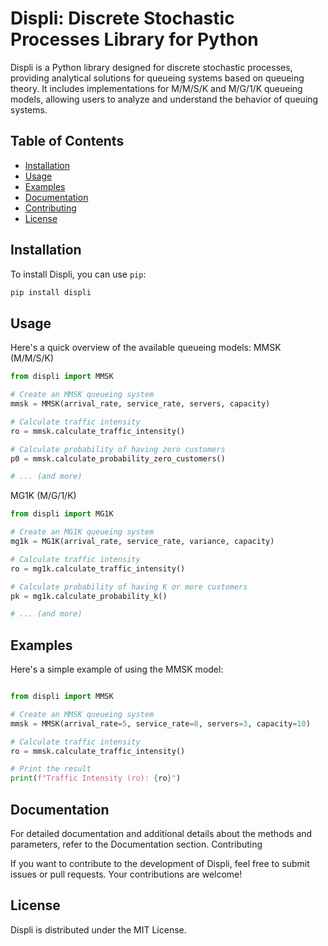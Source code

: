# Displi: Discrete Stochastic Processes Library for Python

Displi is a Python library designed for discrete stochastic processes, providing analytical solutions for queueing systems based on queueing theory. It includes implementations for M/M/S/K and M/G/1/K queueing models, allowing users to analyze and understand the behavior of queuing systems.

## Table of Contents
- [Installation](#installation)
- [Usage](#usage)
- [Examples](#examples)
- [Documentation](#documentation)
- [Contributing](#contributing)
- [License](#license)

## Installation

To install Displi, you can use `pip`:

```bash
pip install displi
```
## Usage

Here's a quick overview of the available queueing models:
MMSK (M/M/S/K)

```python
from displi import MMSK

# Create an MMSK queueing system
mmsk = MMSK(arrival_rate, service_rate, servers, capacity)

# Calculate traffic intensity
ro = mmsk.calculate_traffic_intensity()

# Calculate probability of having zero customers
p0 = mmsk.calculate_probability_zero_customers()

# ... (and more)
```

MG1K (M/G/1/K)

```python
from displi import MG1K

# Create an MG1K queueing system
mg1k = MG1K(arrival_rate, service_rate, variance, capacity)

# Calculate traffic intensity
ro = mg1k.calculate_traffic_intensity()

# Calculate probability of having K or more customers
pk = mg1k.calculate_probability_k()

# ... (and more)
```


## Examples

Here's a simple example of using the MMSK model:

```python

from displi import MMSK

# Create an MMSK queueing system
mmsk = MMSK(arrival_rate=5, service_rate=8, servers=3, capacity=10)

# Calculate traffic intensity
ro = mmsk.calculate_traffic_intensity()

# Print the result
print(f"Traffic Intensity (ro): {ro}")
```

## Documentation

For detailed documentation and additional details about the methods and parameters, refer to the Documentation section.
Contributing

If you want to contribute to the development of Displi, feel free to submit issues or pull requests. Your contributions are welcome!
## License

Displi is distributed under the MIT License.

